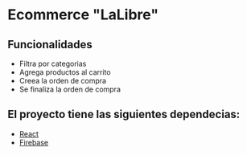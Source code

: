 # Ecommerce "LaLibre" 


## Funcionalidades

- Filtra por categorias
- Agrega productos al carrito
- Creea la orden de compra
- Se finaliza la orden de compra

## El proyecto tiene las siguientes dependecias:

- [React](https://reactjs.org/)
- [Firebase](https://firebase.google.com/)